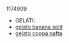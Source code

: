 1174909
* GELATI:
 * [gelato banana split](gelati/banana_split.md)
 * [gelato coppa nafta](gelati/coppa_nafta.md)
